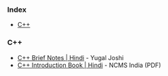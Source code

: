 ### Index

* [C++](#C++)


### C++

* [C++ Brief Notes | Hindi](https://ehindistudy.com/2020/12/01/cpp-notes-in-hindi/) - Yugal Joshi
* [C++ Introduction Book | Hindi](https://ncsmindia.com/wp-content/uploads/2012/04/c++-hindi.pdf) - NCMS India (PDF)

